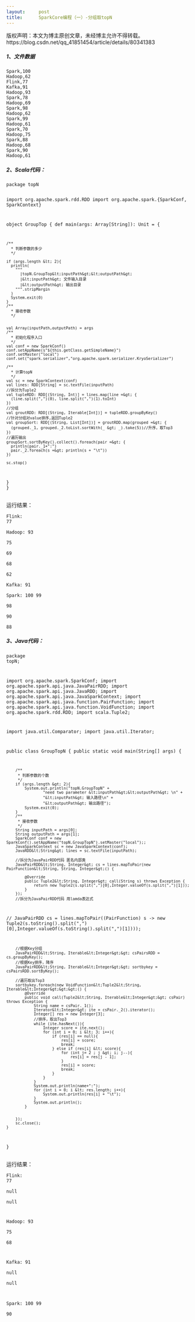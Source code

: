 ```yaml
---
layout:     post
title:      SparkCore编程（一）-分组取topN
---
```

<div id="article_content" class="article_content clearfix csdn-tracking-statistics" data-pid="blog" data-mod="popu_307" data-dsm="post">
								<div class="article-copyright">
					版权声明：本文为博主原创文章，未经博主允许不得转载。					https://blog.csdn.net/qq_41851454/article/details/80341383				</div>
								            <link rel="stylesheet" href="https://csdnimg.cn/release/phoenix/template/css/ck_htmledit_views-f76675cdea.css">
						<div class="htmledit_views" id="content_views">
                <h5>1、文件数据</h5><pre><code class="language-java">Spark,100
Hadoop,62
Flink,77
Kafka,91
Hadoop,93
Spark,78
Hadoop,69
Spark,98
Hadoop,62
Spark,99
Hadoop,61
Spark,70
Hadoop,75
Spark,88
Hadoop,68
Spark,90
Hadoop,61</code></pre><h5>2、Scala代码：</h5><pre><code class="language-java">package topN

import org.apache.spark.rdd.RDD
import org.apache.spark.{SparkConf, SparkContext}

object GroupTop {
  def main(args: Array[String]): Unit = {

    /**
      * 判断参数的多少
      */

    if (args.length &lt; 2){
      println(
        """
          |topN.GroupTop&lt;inputPath&gt;&lt;outputPath&gt;
          |&lt;inputPath&gt; 文件输入目录
          |&lt;outputPath&gt; 输出目录
        """.stripMargin
      )
      System.exit(0)
    }
    /**
      * 接收参数
      */


    val Array(inputPath,outputPath) = args
    /**
      * 初始化程序入口
      */
    val conf = new SparkConf()
    conf.setAppName(s"${this.getClass.getSimpleName}")
    conf.setMaster("local")
    conf.set("spark.serializer","org.apache.spark.serializer.KryoSerializer")

    /**
      * 计算topN
      */
    val sc = new SparkContext(conf)
    val lines: RDD[String] = sc.textFile(inputPath)
    //拆分为Tuple2
    val tupleRDD: RDD[(String, Int)] = lines.map(line =&gt; {
      (line.split(",")(0), line.split(",")(1).toInt)
    })
    //分组
    val groutRDD: RDD[(String, Iterable[Int])] = tupleRDD.groupByKey()
    //针对分组对value排序,返回Tuple2
    val groupSort: RDD[(String, List[Int])] = groutRDD.map(grouped =&gt; {
      (grouped._1, grouped._2.toList.sortWith(_ &gt; _).take(5))//升序，取Top3
    })
    //遍历输出
    groupSort.sortByKey().collect().foreach(pair =&gt; {
      println(pair._1+":")
      pair._2.foreach(s =&gt; println(s + "\t"))
    })

    sc.stop()
  }
}</code></pre><p>运行结果：</p><pre><code class="language-plain">Flink:
77	
Hadoop:
93	
75	
69	
68	
62	
Kafka:
91	
Spark:
100	
99	
98	
90	
88	</code></pre><h5>3、Java代码：</h5><pre><code class="language-java">package topN;

import org.apache.spark.SparkConf;
import org.apache.spark.api.java.JavaPairRDD;
import org.apache.spark.api.java.JavaRDD;
import org.apache.spark.api.java.JavaSparkContext;
import org.apache.spark.api.java.function.PairFunction;
import org.apache.spark.api.java.function.VoidFunction;
import org.apache.spark.rdd.RDD;
import scala.Tuple2;

import java.util.Comparator;
import java.util.Iterator;


public class GroupTopN {
    public static void main(String[] args) {

        /**
         * 判断参数的个数
         */
        if (args.length &gt; 2){
            System.out.println("topN.GroupTopN" +
                    "need two parameter &lt;inputPath&gt;&lt;outputPath&gt; \n" +
                    "&lt;inputPath&gt; 输入路径\n" +
                    "&lt;outputPath&gt; 输出路径");
            System.exit(0);
        }
        /**
         * 接收参数
         */
        String inputPath = args[0];
        String outputPath = args[1];
        SparkConf conf = new SparkConf().setAppName("topN.GroupTopN").setMaster("local");;
        JavaSparkContext sc = new JavaSparkContext(conf);
        JavaRDD&lt;String&gt; lines = sc.textFile(inputPath);
        
        //拆分为JavaPairRDD代码 匿名内部类
        JavaPairRDD&lt;String, Integer&gt; cs = lines.mapToPair(new PairFunction&lt;String, String, Integer&gt;() {

            @Override
            public Tuple2&lt;String, Integer&gt; call(String s) throws Exception {
                return new Tuple2(s.split(",")[0],Integer.valueOf(s.split(",")[1]));
            }
        });
        //拆分为JavaPairRDD代码 用lamda表达式
//        JavaPairRDD cs = lines.mapToPair((PairFunction) s -&gt; new Tuple2(s.toString().split(",")[0],Integer.valueOf(s.toString().split(",")[1])));

        //根据Key分组
        JavaPairRDD&lt;String, Iterable&lt;Integer&gt;&gt; csPairsRDD = cs.groupByKey();
        //根据Key排序，降序
        JavaPairRDD&lt;String, Iterable&lt;Integer&gt;&gt; sortbykey = csPairsRDD.sortByKey();

        //遍历取出Top3
        sortbykey.foreach(new VoidFunction&lt;Tuple2&lt;String, Iterable&lt;Integer&gt;&gt;&gt;() {
            @Override
            public void call(Tuple2&lt;String, Iterable&lt;Integer&gt;&gt; csPair) throws Exception {
                String name = csPair._1();
                Iterator&lt;Integer&gt; ite = csPair._2().iterator();
                Integer[] res = new Integer[3];
                //排序，取出Top3
                while (ite.hasNext()){
                    Integer score = ite.next();
                    for (int i = 0; i &lt; 3; i++){
                        if (res[i] == null){
                            res[i] = score;
                            break;
                        } else if (res[i] &lt; score){
                            for (int j= 2 ; j &gt; i; j--){
                                res[i] = res[j - 1];
                            }
                            res[i] = score;
                            break;
                        }
                    }
                }
                System.out.println(name+":");
                for (int i = 0; i &lt; res.length; i++){
                    System.out.println(res[i] + "\t");
                }
                System.out.println();
            }


        });
        sc.close();
    }

}</code></pre><p>运行结果：</p><pre><code class="language-java">Flink:
77	
null	
null	

Hadoop:
93	
75	
68	

Kafka:
91	
null	
null	

Spark:
100	
99	
90	</code></pre><p><br></p>            </div>
                </div>